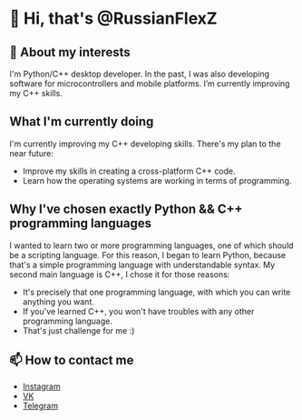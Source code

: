 # 👋 Hi, that's @RussianFlexZ
## 👀 About my interests
I'm Python/C++ desktop developer. In the past, I was also developing software for microcontrollers and mobile platforms. I’m currently improving my C++ skills.
## What I'm currently doing
I'm currently improving my C++ developing skills. There's my plan to the near future:
+ Improve my skills in creating a cross-platform C++ code.
+ Learn how the operating systems are working in terms of programming.
## Why I've chosen exactly Python && C++ programming languages
I wanted to learn two or more programming languages, one of which should be a scripting language. For this reason, I began to learn Python, because that's a simple programming language with understandable syntax. My second main language is C++, I chose it for those reasons:
+ It's precisely that one programming language, with which you can write anything you want.
+ If you've learned C++, you won't have troubles with any other programming language.
+ That's just challenge for me :)
## 📫 How to contact me
+ [Instagram](https://www.instagram.com/bolderaysky/)
+ [VK](https://vk.com/yvnflexz/)
+ [Telegram](https://t.me/Bolderaysky/)
